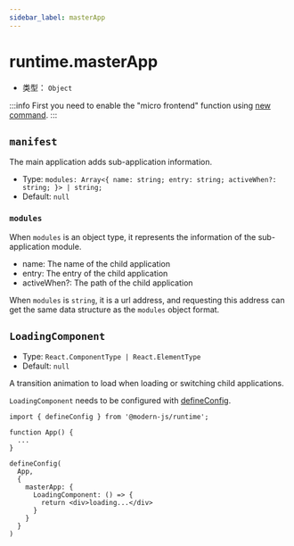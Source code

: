 ```yaml
---
sidebar_label: masterApp
---
```


# runtime.masterApp

* 类型： `Object`

:::info
First you need to enable the "micro frontend" function using [new command](/docs/apis/app/commands/new).
:::

## `manifest`

The main application adds sub-application information.

* Type: `modules: Array<{
        name: string;
        entry: string;
        activeWhen?: string;
      }> | string;`
* Default: `null`

### `modules`

When `modules` is an object type, it represents the information of the sub-application module.

- name: The name of the child application
- entry: The entry of the child application
- activeWhen?: The path of the child application

When  `modules` is `string`, it is a url address, and requesting this address can get the same data structure as the `modules` object format.

## `LoadingComponent`

* Type: `React.ComponentType | React.ElementType`
* Default: `null`

A transition animation to load when loading or switching child applications.

`LoadingComponent` needs to be configured with [defineConfig](/docs/apis/app/runtime/app/define-config).

```tsx
import { defineConfig } from '@modern-js/runtime';

function App() {
  ...
}

defineConfig(
  App,
  {
    masterApp: {
      LoadingComponent: () => {
        return <div>loading...</div>
      }
    }
  }
)
```
